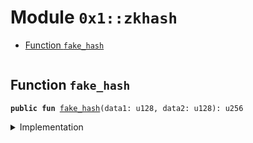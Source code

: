 
<a id="0x1_zkhash"></a>

# Module `0x1::zkhash`



-  [Function `fake_hash`](#0x1_zkhash_fake_hash)


<pre><code></code></pre>



<a id="0x1_zkhash_fake_hash"></a>

## Function `fake_hash`



<pre><code><b>public</b> <b>fun</b> <a href="zkhash.md#0x1_zkhash_fake_hash">fake_hash</a>(data1: u128, data2: u128): u256
</code></pre>



<details>
<summary>Implementation</summary>


<pre><code><b>native</b> <b>public</b> <b>fun</b> <a href="zkhash.md#0x1_zkhash_fake_hash">fake_hash</a>(data1: u128, data2: u128): u256;
</code></pre>



</details>


[//]: # ("File containing references which can be used from documentation")
